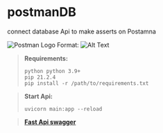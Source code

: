 # postmanDB
connect database Api to make asserts on Postamna

![Postman Logo](https://miro.medium.com/max/1024/1*fVBL9mtLJmHIH6YpU7WvHQ.png)
Format: ![Alt Text](url)

> **Requirements:** 
> ```
> python python 3.9+ 
> pip 21.2.4
> pip install -r /path/to/requirements.txt

> **Start Api:**
> 
>     uvicorn main:app --reload

> [**Fast Api swagger**](http://127.0.0.1:8000/docs)
